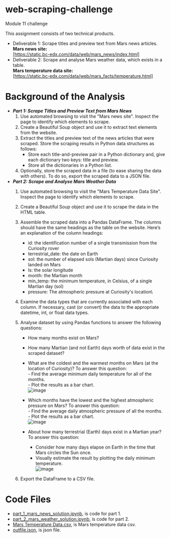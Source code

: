 # web-scraping-challenge
Module 11 challenge

This assignment consists of two technical products.
  -  Deliverable 1: Scrape titles and preview text from Mars news articles.\
     **Mars news site:**\
             [https://static.bc-edx.com/data/web/mars_news/index.html]
  -  Deliverable 2: Scrape and analyse Mars weather data, which exists in a table.\
     **Mars temperature data site:**\
             [https://static.bc-edx.com/data/web/mars_facts/temperature.html]

# Background of the Analysis
- _**Part 1: Scrape Titles and Preview Text from Mars News**_
    1. Use automated browsing to visit the "Mars news site". Inspect the page to identify which elements to scrape.
    2. Create a Beautiful Soup object and use it to extract text elements from the website.
    3. Extract the titles and preview text of the news articles that were scraped. Store the scraping results in Python data structures as follows:
        - Store each title-and-preview pair in a Python dictionary and, give each dictionary two keys: title and preview.
        - Store all the dictionaries in a Python list.
    4. Optionally, store the scraped data in a file (to ease sharing the data with others). To do so, export the scraped data to a JSON file.
- _**Part 2: Scrape and Analyse Mars Weather Data**_
    1. Use automated browsing to visit the "Mars Temperature Data Site". Inspect the page to identify which elements to scrape.
    2. Create a Beautiful Soup object and use it to scrape the data in the HTML table.
    3. Assemble the scraped data into a Pandas DataFrame. The columns should have the same headings as the table on the website. Here’s an explanation of the column headings:
        - id: the identification number of a single transmission from the Curiosity rover
        - terrestrial_date: the date on Earth
        - sol: the number of elapsed sols (Martian days) since Curiosity landed on Mars
        - ls: the solar longitude
        - month: the Martian month
        - min_temp: the minimum temperature, in Celsius, of a single Martian day (sol)
        - pressure: The atmospheric pressure at Curiosity's location\
    4. Examine the data types that are currently associated with each column. If necessary, cast (or convert) the data to the appropriate datetime, int, or float data types.
    5. Analyse dataset by using Pandas functions to answer the following questions:
        - How many months exist on Mars?
        - How many Martian (and not Earth) days worth of data exist in the scraped dataset?
        - What are the coldest and the warmest months on Mars (at the location of Curiosity)? To answer this question:\
              -  Find the average minimum daily temperature for all of the months.\
              -  Plot the results as a bar chart.\
          ![image](https://github.com/lakigit/web-scraping-challenge/assets/138610916/5b641342-f408-4a22-88fc-4c8ce20631a7)

        - Which months have the lowest and the highest atmospheric pressure on Mars? To answer this question:\
              -  Find the average daily atmospheric pressure of all the months.\
              -  Plot the results as a bar chart.\
          ![image](https://github.com/lakigit/web-scraping-challenge/assets/138610916/9581a3b7-db56-4724-b0c4-c8c71edefbee)

        -  About how many terrestrial (Earth) days exist in a Martian year? To answer this question:
              -  Consider how many days elapse on Earth in the time that Mars circles the Sun once.
              -  Visually estimate the result by plotting the daily minimum temperature.\
 ![image](https://github.com/lakigit/web-scraping-challenge/assets/138610916/ede7b627-ebc6-4f83-b952-1b9289eda385)

    6. Export the DataFrame to a CSV file.

# Code Files

- [part_1_mars_news_solution.ipynb](https://github.com/lakigit/web-scraping-challenge/blob/main/part_1_mars_news_solution.ipynb), is code for part 1.
- [part_2_mars_weather_solution.ipynb](https://github.com/lakigit/web-scraping-challenge/blob/main/part_2_mars_weather_solution.ipynb), is code for part 2. 
- [Mars Temperature Data.csv](https://github.com/lakigit/web-scraping-challenge/blob/main/Mars%20Temperature%20Data.csv), is Mars temperature data csv.
- [outfile.json](https://github.com/lakigit/web-scraping-challenge/blob/main/outfile.json), is json file. 
